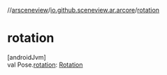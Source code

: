 //[arsceneview](../../index.md)/[io.github.sceneview.ar.arcore](index.md)/[rotation](rotation.md)

# rotation

[androidJvm]\
val Pose.[rotation](rotation.md): [Rotation](../../../sceneview/io.github.sceneview.math/-rotation/index.md)
